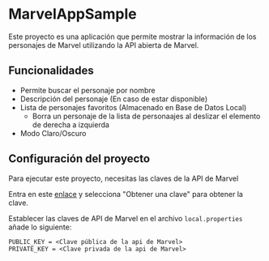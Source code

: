 # MarvelAppSample
Este proyecto es una aplicación que permite mostrar la información de los personajes de Marvel utilizando la API abierta de Marvel.

## Funcionalidades
- Permite buscar el personaje por nombre
- Descripción del personaje (En caso de estar disponible)
- Lista de personajes favoritos (Almacenado en Base de Datos Local)
    - Borra un personaje de la lista de personaajes  al deslizar el elemento de derecha a izquierda
- Modo Claro/Oscuro
  
## Configuración del proyecto

Para ejecutar este proyecto, necesitas las claves de la API de Marvel

Entra en este [enlace](https://developer.marvel.com/) y selecciona "Obtener una clave" para obtener la clave.

Establecer las claves de API de Marvel en el archivo `local.properties` añade lo siguiente:

```
PUBLIC_KEY = <Clave pública de la api de Marvel>
PRIVATE_KEY = <Clave privada de la api de Marvel>
```


